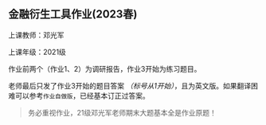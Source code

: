 ## 金融衍生工具作业(2023春)

上课教师：邓光军

上课年级：2021级

作业前两个（作业1、2）为调研报告，作业3开始为练习题目。

老师最后只发了作业3开始的题目答案 _（标号从1开始）_，且为英文版。如果翻译困难可以参考`作业自做版`，已经基本订正过答案。

> 务必重视作业，21级邓光军老师期末大题基本全是作业原题！
